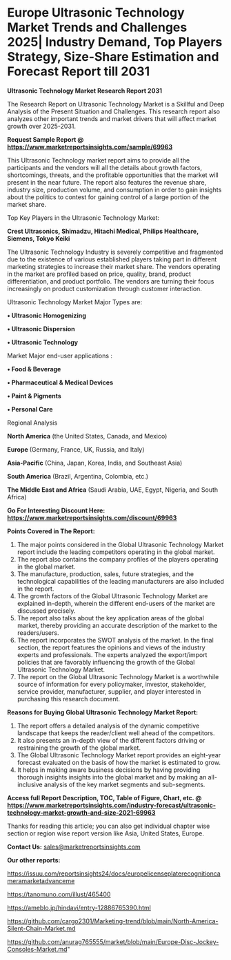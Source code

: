 # Europe Ultrasonic Technology Market Trends and Challenges 2025| Industry Demand, Top Players Strategy, Size-Share Estimation and Forecast Report till 2031

<strong>Ultrasonic Technology Market Research Report 2031</strong>

The Research Report on Ultrasonic Technology Market is a Skillful and Deep Analysis of the Present Situation and Challenges. This research report also analyzes other important trends and market drivers that will affect market growth over 2025-2031.

<strong>Request Sample Report @ <a href=https://www.marketreportsinsights.com/sample/69963>https://www.marketreportsinsights.com/sample/69963</a></strong>

This Ultrasonic Technology market report aims to provide all the participants and the vendors will all the details about growth factors, shortcomings, threats, and the profitable opportunities that the market will present in the near future. The report also features the revenue share, industry size, production volume, and consumption in order to gain insights about the politics to contest for gaining control of a large portion of the market share.

Top Key Players in the Ultrasonic Technology Market:

<strong>Crest Ultrasonics, Shimadzu, Hitachi Medical, Philips Healthcare, Siemens, Tokyo Keiki</strong>

The Ultrasonic Technology Industry is severely competitive and fragmented due to the existence of various established players taking part in different marketing strategies to increase their market share. The vendors operating in the market are profiled based on price, quality, brand, product differentiation, and product portfolio. The vendors are turning their focus increasingly on product customization through customer interaction.

Ultrasonic Technology Market Major Types are:

<strong>• Ultrasonic Homogenizing

• Ultrasonic Dispersion

• Ultrasonic Technology</strong>

Market Major end-user applications :

<strong>• Food & Beverage

• Pharmaceutical & Medical Devices

• Paint & Pigments

• Personal Care</strong>

Regional Analysis

</u><strong><b>North America</b></strong> (the United States, Canada, and Mexico)

<strong><b>Europe </b></strong>(Germany, France, UK, Russia, and Italy)

<strong><b>Asia-Pacific</b></strong> (China, Japan, Korea, India, and Southeast Asia)

<strong><b>South America</b></strong> (Brazil, Argentina, Colombia, etc.)

<strong><b>The Middle East and Africa</b></strong> (Saudi Arabia, UAE, Egypt, Nigeria, and South Africa)

<strong>Go For Interesting Discount Here: <a href=https://www.marketreportsinsights.com/discount/69963>https://www.marketreportsinsights.com/discount/69963</a></strong>

<strong>Points Covered in The Report:</strong>
<ol>
  <li>The major points considered in the Global Ultrasonic Technology Market report include the leading competitors operating in the global market.</li>
  <li>The report also contains the company profiles of the players operating in the global market.</li>
  <li>The manufacture, production, sales, future strategies, and the technological capabilities of the leading manufacturers are also included in the report.</li>
  <li>The growth factors of the Global Ultrasonic Technology Market are explained in-depth, wherein the different end-users of the market are discussed precisely.</li>
  <li>The report also talks about the key application areas of the global market, thereby providing an accurate description of the market to the readers/users.</li>
  <li>The report incorporates the SWOT analysis of the market. In the final section, the report features the opinions and views of the industry experts and professionals. The experts analyzed the export/import policies that are favorably influencing the growth of the Global Ultrasonic Technology Market.</li>
  <li>The report on the Global Ultrasonic Technology Market is a worthwhile source of information for every policymaker, investor, stakeholder, service provider, manufacturer, supplier, and player interested in purchasing this research document.</li>
</ol>
<strong>Reasons for Buying Global Ultrasonic Technology Market Report:</strong>

<ol>
  <li>The report offers a detailed analysis of the dynamic competitive landscape that keeps the reader/client well ahead of the competitors.</li>
  <li>It also presents an in-depth view of the different factors driving or restraining the growth of the global market.</li>
  <li>The Global Ultrasonic Technology Market report provides an eight-year forecast evaluated on the basis of how the market is estimated to grow.</li>
  <li>It helps in making aware business decisions by having providing thorough insights insights into the global market and by making an all-inclusive analysis of the key market segments and sub-segments.</li>
</ol>
<strong>Access full Report Description, TOC, Table of Figure, Chart, etc. @ <a href=https://www.marketreportsinsights.com/industry-forecast/ultrasonic-technology-market-growth-and-size-2021-69963>https://www.marketreportsinsights.com/industry-forecast/ultrasonic-technology-market-growth-and-size-2021-69963</a></strong>


Thanks for reading this article; you can also get individual chapter wise section or region wise report version like Asia, United States, Europe.

<strong>Contact Us:</strong>
sales@marketreportsinsights.com

<strong>Our other reports:</strong>

<a href=https://issuu.com/reportsinsights24/docs/europelicenseplaterecognitioncameramarketadvanceme>https://issuu.com/reportsinsights24/docs/europelicenseplaterecognitioncameramarketadvanceme</a>

<a href=https://tanomuno.com/illust/465400>https://tanomuno.com/illust/465400</a>

<a href=https://ameblo.jp/hindavi/entry-12886765390.html>https://ameblo.jp/hindavi/entry-12886765390.html</a>

<a href=https://github.com/cargo2301/Marketing-trend/blob/main/North-America-Silent-Chain-Market.md>https://github.com/cargo2301/Marketing-trend/blob/main/North-America-Silent-Chain-Market.md</a>

<a href=https://github.com/anurag765555/market/blob/main/Europe-Disc-Jockey-Consoles-Market.md>https://github.com/anurag765555/market/blob/main/Europe-Disc-Jockey-Consoles-Market.md</a>"
